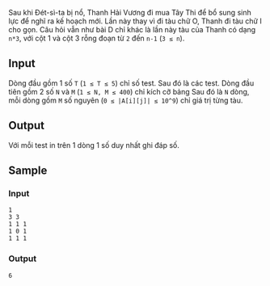 Sau khi Đét-sì-ta bị nổ, Thanh Hải Vương đi mua Tây Thi để bổ sung sinh lực để nghĩ ra kế hoạch mới. Lần này thay vì đi tàu chữ O, Thanh đi tàu chữ I cho gọn. Câu hỏi vẫn như bài D chỉ khác là lần này tàu của Thanh có dạng `n*3`, với cột 1 và cột 3 rỗng đoạn từ `2` đến `n-1` (`3 ≤ n`).

## Input

Dòng đầu gồm 1 số `T` (`1 ≤ T ≤ 5`) chỉ số test. Sau đó là các test. Dòng đầu tiên gồm 2 số `N` và `M` (`1 ≤ N, M ≤ 400`) chỉ kích cỡ bảng Sau đó là `N` dòng, mỗi dòng gồm `M` số nguyên (`0 ≤ |A[i][j]| ≤ 10^9`) chỉ giá trị từng tàu.

## Output

Với mỗi test in trên 1 dòng 1 số duy nhất ghi đáp số.

## Sample

### Input
```
1
3 3
1 1 1
1 0 1
1 1 1
```

### Output
```
6
```
